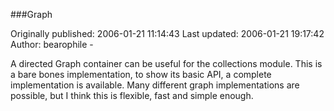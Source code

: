 ###Graph

Originally published: 2006-01-21 11:14:43
Last updated: 2006-01-21 19:17:42
Author: bearophile -

A directed Graph container can be useful for the collections module. This is a bare bones implementation, to show its basic API, a complete implementation is available. Many different graph implementations are possible, but I think this is  flexible, fast and simple enough.